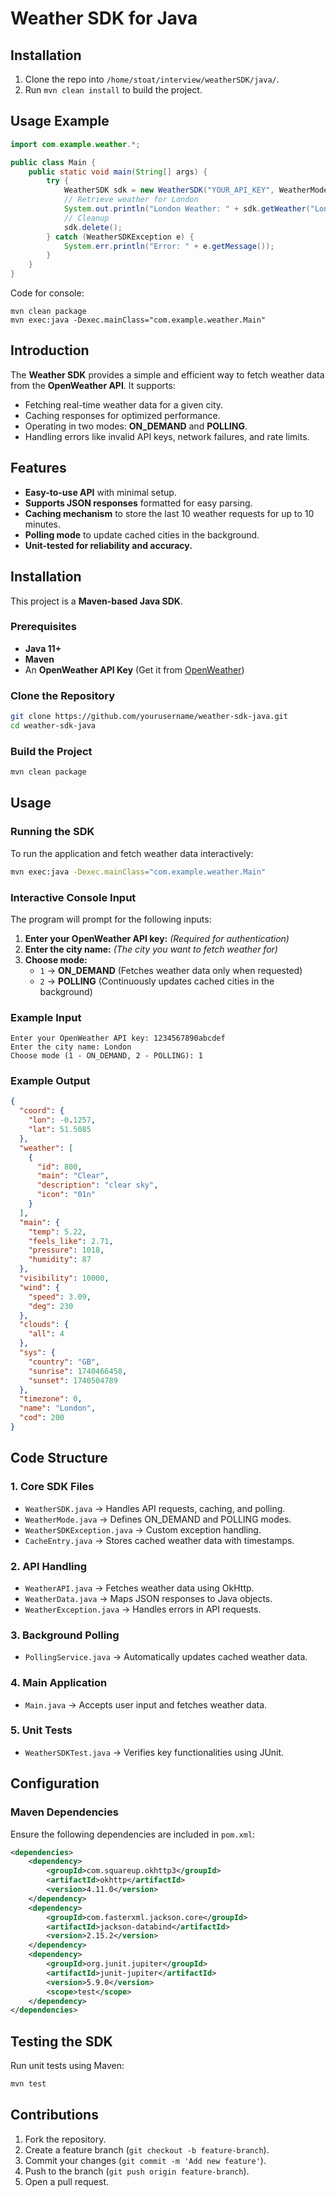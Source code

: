 # Weather SDK for Java

## Installation

1. Clone the repo into `/home/stoat/interview/weatherSDK/java/`.
2. Run `mvn clean install` to build the project.

## Usage Example

```java
import com.example.weather.*;

public class Main {
    public static void main(String[] args) {
        try {
            WeatherSDK sdk = new WeatherSDK("YOUR_API_KEY", WeatherMode.ON_DEMAND);
            // Retrieve weather for London
            System.out.println("London Weather: " + sdk.getWeather("London"));
            // Cleanup
            sdk.delete();
        } catch (WeatherSDKException e) {
            System.err.println("Error: " + e.getMessage());
        }
    }
}
```

Code for console:

```
mvn clean package
mvn exec:java -Dexec.mainClass="com.example.weather.Main"
```

## Introduction

The **Weather SDK** provides a simple and efficient way to fetch weather data from the **OpenWeather API**. It supports:

- Fetching real-time weather data for a given city.
- Caching responses for optimized performance.
- Operating in two modes: **ON_DEMAND** and **POLLING**.
- Handling errors like invalid API keys, network failures, and rate limits.

## Features

- **Easy-to-use API** with minimal setup.
- **Supports JSON responses** formatted for easy parsing.
- **Caching mechanism** to store the last 10 weather requests for up to 10 minutes.
- **Polling mode** to update cached cities in the background.
- **Unit-tested for reliability and accuracy.**

## Installation

This project is a **Maven-based Java SDK**.

### Prerequisites

- **Java 11+**
- **Maven**
- An **OpenWeather API Key** (Get it from [OpenWeather](https://openweathermap.org/api))

### Clone the Repository

```sh
git clone https://github.com/yourusername/weather-sdk-java.git
cd weather-sdk-java
```

### Build the Project

```sh
mvn clean package
```

## Usage

### Running the SDK

To run the application and fetch weather data interactively:

```sh
mvn exec:java -Dexec.mainClass="com.example.weather.Main"
```

### Interactive Console Input

The program will prompt for the following inputs:

1. **Enter your OpenWeather API key:** _(Required for authentication)_
2. **Enter the city name:** _(The city you want to fetch weather for)_
3. **Choose mode:**
   - `1` → **ON_DEMAND** (Fetches weather data only when requested)
   - `2` → **POLLING** (Continuously updates cached cities in the background)

### Example Input

```
Enter your OpenWeather API key: 1234567890abcdef
Enter the city name: London
Choose mode (1 - ON_DEMAND, 2 - POLLING): 1
```

### Example Output

```json
{
  "coord": {
    "lon": -0.1257,
    "lat": 51.5085
  },
  "weather": [
    {
      "id": 800,
      "main": "Clear",
      "description": "clear sky",
      "icon": "01n"
    }
  ],
  "main": {
    "temp": 5.22,
    "feels_like": 2.71,
    "pressure": 1018,
    "humidity": 87
  },
  "visibility": 10000,
  "wind": {
    "speed": 3.09,
    "deg": 230
  },
  "clouds": {
    "all": 4
  },
  "sys": {
    "country": "GB",
    "sunrise": 1740466458,
    "sunset": 1740504789
  },
  "timezone": 0,
  "name": "London",
  "cod": 200
}
```

## Code Structure

### **1. Core SDK Files**

- `WeatherSDK.java` → Handles API requests, caching, and polling.
- `WeatherMode.java` → Defines ON_DEMAND and POLLING modes.
- `WeatherSDKException.java` → Custom exception handling.
- `CacheEntry.java` → Stores cached weather data with timestamps.

### **2. API Handling**

- `WeatherAPI.java` → Fetches weather data using OkHttp.
- `WeatherData.java` → Maps JSON responses to Java objects.
- `WeatherException.java` → Handles errors in API requests.

### **3. Background Polling**

- `PollingService.java` → Automatically updates cached weather data.

### **4. Main Application**

- `Main.java` → Accepts user input and fetches weather data.

### **5. Unit Tests**

- `WeatherSDKTest.java` → Verifies key functionalities using JUnit.

## Configuration

### Maven Dependencies

Ensure the following dependencies are included in `pom.xml`:

```xml
<dependencies>
    <dependency>
        <groupId>com.squareup.okhttp3</groupId>
        <artifactId>okhttp</artifactId>
        <version>4.11.0</version>
    </dependency>
    <dependency>
        <groupId>com.fasterxml.jackson.core</groupId>
        <artifactId>jackson-databind</artifactId>
        <version>2.15.2</version>
    </dependency>
    <dependency>
        <groupId>org.junit.jupiter</groupId>
        <artifactId>junit-jupiter</artifactId>
        <version>5.9.0</version>
        <scope>test</scope>
    </dependency>
</dependencies>
```

## Testing the SDK

Run unit tests using Maven:

```sh
mvn test
```

## Contributions

1. Fork the repository.
2. Create a feature branch (`git checkout -b feature-branch`).
3. Commit your changes (`git commit -m 'Add new feature'`).
4. Push to the branch (`git push origin feature-branch`).
5. Open a pull request.
